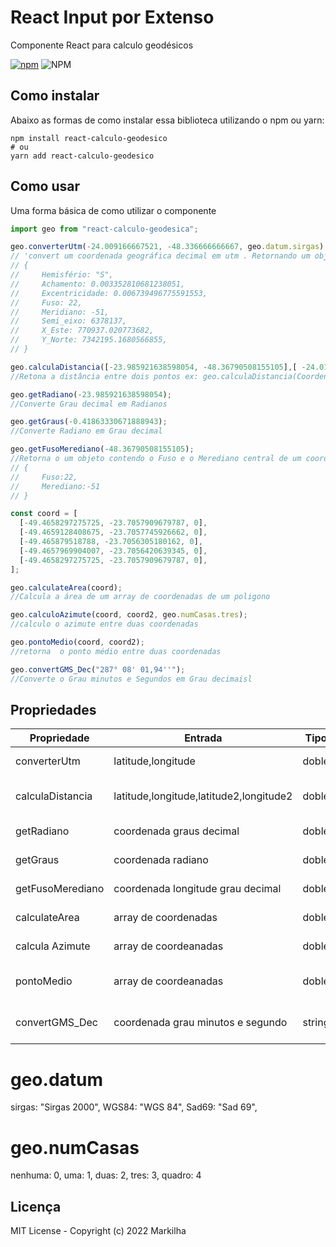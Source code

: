 # React Input por Extenso

Componente React para calculo geodésicos

[![npm](https://img.shields.io/npm/v/react-calculo-geodesico)](https://www.npmjs.com/package/react-calculo-geodesico) ![NPM](https://img.shields.io/npm/l/react-calculo-geodesico)

## Como instalar

Abaixo as formas de como instalar essa biblioteca utilizando o npm ou yarn:

```
npm install react-calculo-geodesico
# ou
yarn add react-calculo-geodesico
```

## Como usar

Uma forma básica de como utilizar o componente

```js
import geo from "react-calculo-geodesica";
```

```js
geo.converterUtm(-24.009166667521, -48.336666666667, geo.datum.sirgas);
// 'convert um coordenada geográfica decimal em utm . Retornando um objeto:
// {
//     Hemisfério: "S",
//     Achamento: 0.003352810681238051,
//     Excentricidade: 0.006739496775591553,
//     Fuso: 22,
//     Meridiano: -51,
//     Semi_eixo: 6378137,
//     X_Este: 770937.020773682,
//     Y_Norte: 7342195.1680566855,
// }

geo.calculaDistancia([-23.985921638598054, -48.36790508155105],[ -24.013992511362666, -48.32481807734863]);
//Retona a distância entre dois pontos ex: geo.calculaDistancia(Coordenadainical,CoordenadaFinal);

geo.getRadiano(-23.985921638598054);
//Converte Grau decimal em Radianos

geo.getGraus(-0.41863330671888943);
//Converte Radiano em Grau decimal

geo.getFusoMerediano(-48.36790508155105);
//Retorna o um objeto contendo o Fuso e o Merediano central de um coordenada longitude:
// {
//     Fuso:22,
//     Merediano:-51
// }

const coord = [
  [-49.4658297275725, -23.7057909679787, 0],
  [-49.4659128408675, -23.7057745926662, 0],
  [-49.465879518788, -23.7056305180162, 0],
  [-49.4657969904007, -23.7056420639345, 0],
  [-49.4658297275725, -23.7057909679787, 0],
];

geo.calculateArea(coord);
//Calcula a área de um array de coordenadas de um poligono

geo.calculoAzimute(coord, coord2, geo.numCasas.tres);
//calculo o azimute entre duas coordenadas

geo.pontoMedio(coord, coord2);
//retorna  o ponto médio entre duas coordenadas

geo.convertGMS_Dec("287° 08' 01,94''");
//Converte o Grau minutos e Segundos em Grau decimaisl
```

## Propriedades

| Propriedade      | Entrada                                 | Tipo   | Descrição                                |
| ---------------- | --------------------------------------- | ------ | ---------------------------------------- |
| converterUtm     | latitude,longitude                      | doble  | Retorna um objeto                        |
| calculaDistancia | latitude,longitude,latitude2,longitude2 | doble  | Retorna distância (double)               |
| getRadiano       | coordenada graus decimal                | doble  | Retorna grau radiano(double)             |
| getGraus         | coordenada radiano                      | doble  | Retorna grau decimal(double)             |
| getFusoMerediano | coordenada longitude grau decimal       | doble  | Retorna objeto json                      |
| calculateArea    | array de coordenadas                    | doble  | Retorna a área (double)                  |
| calcula Azimute  | array de coordeanadas                   | doble  | Retorna a Azimute (string)               |
| pontoMedio       | array de coordeanadas                   | doble  | Retorna a ponto médio (array coordenada) |
| convertGMS_Dec   | coordenada grau minutos e segundo       | string | Retorna a grau decimal (double)          |

# geo.datum

sirgas: "Sirgas 2000",
WGS84: "WGS 84",
Sad69: "Sad 69",

# geo.numCasas

nenhuma: 0,
uma: 1,
duas: 2,
tres: 3,
quadro: 4

## Licença

MIT License - Copyright (c) 2022 Markilha
